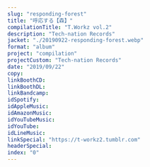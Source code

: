 ```yaml
---
slug: "responding-forest"
title: "呼応する【森】"
compilationTitle: "T.Workz vol.2"
description: "Tech-nation Records"
jacket: "./20190922-responding-forest.webp"
format: "album"
project: "compilation"
projectCustom: "Tech-nation Records"
date: "2019/09/22"
copy:
linkBoothCD:
linkBoothDL:
linkBandcamp:
idSpotify:
idAppleMusic:
idAmazonMusic:
idYouTubeMusic:
idYouTube:
idLineMusic:
linkSpecial: "https://t-workz2.tumblr.com"
headerSpecial:
index: "0"
---
```

